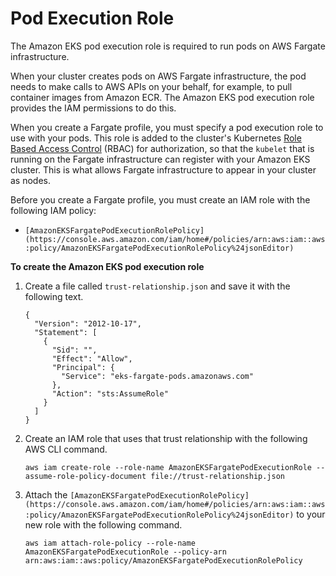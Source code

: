 # Pod Execution Role<a name="pod-execution-role"></a>

The Amazon EKS pod execution role is required to run pods on AWS Fargate infrastructure\.

When your cluster creates pods on AWS Fargate infrastructure, the pod needs to make calls to AWS APIs on your behalf, for example, to pull container images from Amazon ECR\. The Amazon EKS pod execution role provides the IAM permissions to do this\.

When you create a Fargate profile, you must specify a pod execution role to use with your pods\. This role is added to the cluster's Kubernetes [Role Based Access Control](https://kubernetes.io/docs/admin/authorization/rbac/) \(RBAC\) for authorization, so that the `kubelet` that is running on the Fargate infrastructure can register with your Amazon EKS cluster\. This is what allows Fargate infrastructure to appear in your cluster as nodes\.

Before you create a Fargate profile, you must create an IAM role with the following IAM policy:
+ `[AmazonEKSFargatePodExecutionRolePolicy](https://console.aws.amazon.com/iam/home#/policies/arn:aws:iam::aws:policy/AmazonEKSFargatePodExecutionRolePolicy%24jsonEditor)`

**To create the Amazon EKS pod execution role**

1. Create a file called `trust-relationship.json` and save it with the following text\.

   ```
   {
     "Version": "2012-10-17",
     "Statement": [
       {
         "Sid": "",
         "Effect": "Allow",
         "Principal": {
           "Service": "eks-fargate-pods.amazonaws.com"
         },
         "Action": "sts:AssumeRole"
       }
     ]
   }
   ```

1. Create an IAM role that uses that trust relationship with the following AWS CLI command\.

   ```
   aws iam create-role --role-name AmazonEKSFargatePodExecutionRole --assume-role-policy-document file://trust-relationship.json
   ```

1. Attach the `[AmazonEKSFargatePodExecutionRolePolicy](https://console.aws.amazon.com/iam/home#/policies/arn:aws:iam::aws:policy/AmazonEKSFargatePodExecutionRolePolicy%24jsonEditor)` to your new role with the following command\.

   ```
   aws iam attach-role-policy --role-name AmazonEKSFargatePodExecutionRole --policy-arn arn:aws:iam::aws:policy/AmazonEKSFargatePodExecutionRolePolicy
   ```